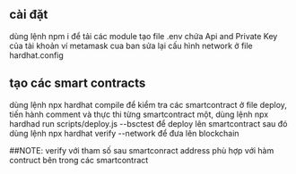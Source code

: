 ## cài đặt
dùng lệnh npm i để tải các module
tạo file .env chứa Api and Private Key của tài khoản ví metamask cua ban
sửa lại cấu hình network ở file hardhat.config
## tạo các smart contracts
dùng lệnh npx hardhat compile để kiểm tra các smartcontract
ở file deploy, tiến hành comment và thực thi từng smartcontract một, dùng lệnh npx hardhad run scripts/deploy.js --bsctest để deploy lên smartcontract
sau đó dùng lệnh npx hardhat verify --network <smartcontract address> để đưa lên blockchain

##NOTE: 
verify với tham số sau smartconract address phù hợp với hàm contruct bên trong các smartcontract
